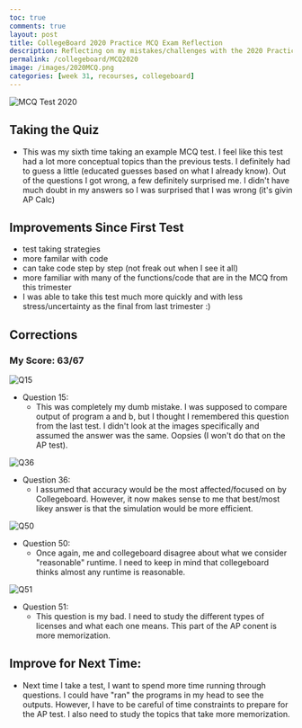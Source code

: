 ```yaml
---
toc: true
comments: true
layout: post
title: CollegeBoard 2020 Practice MCQ Exam Reflection 
description: Reflecting on my mistakes/challenges with the 2020 Practice MCQ.
permalink: /collegeboard/MCQ2020
image: /images/2020MCQ.png
categories: [week 31, recourses, collegeboard]
---
```



![MCQ Test 2020]({{site.baseurl}}/images/2020MCQ.png)

## Taking the Quiz
- This was my sixth time taking an example MCQ test. I feel like this test had a lot more conceptual topics than the previous tests. I definitely had to guess a little (educated guesses based on what I already know). Out of the questions I got wrong, a few definitely surprised me. I didn't have much doubt in my answers so I was surprised that I was wrong (it's givin AP Calc)

## Improvements Since First Test
- test taking strategies
- more familar with code
- can take code step by step (not freak out when I see it all) 
- more familiar with many of the functions/code that are in the MCQ from this trimester
- I was able to take this test much more quickly and with less stress/uncertainty as the final from last trimester :)


## Corrections
### My Score: 63/67

![Q15]({{site.baseurl}}/images/2020Q15.png)
- Question 15: 
    - This was completely my dumb mistake. I was supposed to compare output of program a and b, but I thought I remembered this question from the last test. I didn't look at the images specifically and assumed the answer was the same. Oopsies (I won't do that on the AP test).

![Q36]({{site.baseurl}}/images/2020Q36.png)
- Question 36: 
    - I assumed that accuracy would be the most affected/focused on by Collegeboard. However, it now makes sense to me that best/most likey answer is that the simulation would be more efficient. 


![Q50]({{site.baseurl}}/images/2020Q50.png)
- Question 50: 
    - Once again, me and collegeboard disagree about what we consider "reasonable" runtime. I need to keep in mind that collegeboard thinks almost any runtime is reasonable.


![Q51]({{site.baseurl}}/images/2020Q51.png)
- Question 51: 
    - This question is my bad. I need to study the different types of licenses and what each one means. This part of the AP conent is more memorization.

## Improve for Next Time:
- Next time I take a test, I want to spend more time running through questions. I could have "ran" the programs in my head to see the outputs. However, I have to be careful of time constraints to prepare for the AP test. I also need to study the topics that take more memorization.